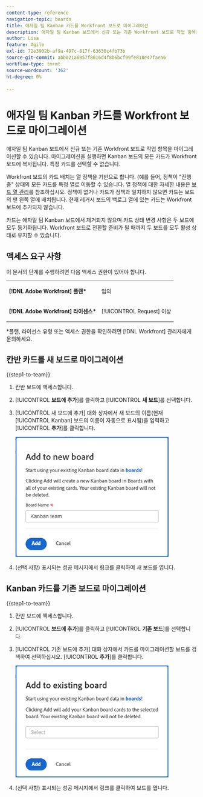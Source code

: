 ```yaml
---
content-type: reference
navigation-topic: boards
title: 애자일 팀 Kanban 카드를 Workfront 보드로 마이그레이션
description: 애자일 팀 Kanban 보드에서 신규 또는 기존 Workfront 보드로 작업 항목을 마이그레이션할 수 있습니다.
author: Lisa
feature: Agile
exl-id: 72e3902b-af9a-497c-817f-63630c4fb73b
source-git-commit: abb021a6857f8016d4f8b6bcf99fe818e47faea6
workflow-type: tm+mt
source-wordcount: '362'
ht-degree: 0%

---
```


# 애자일 팀 Kanban 카드를 Workfront 보드로 마이그레이션

애자일 팀 Kanban 보드에서 신규 또는 기존 Workfront 보드로 작업 항목을 마이그레이션할 수 있습니다. 마이그레이션을 실행하면 Kanban 보드의 모든 카드가 Workfront 보드에 복사됩니다. 특정 카드를 선택할 수 없습니다.

Workfront 보드의 카드 배치는 열 정책을 기반으로 합니다. (예를 들어, 정책이 &quot;진행 중&quot; 상태의 모든 카드를 특정 열로 이동할 수 있습니다. 열 정책에 대한 자세한 내용은 [보드 열 관리](/help/quicksilver/agile/get-started-with-boards/manage-board-columns.md)를 참조하십시오. 정책이 없거나 카드가 정책과 일치하지 않으면 카드는 보드의 맨 왼쪽 열에 배치됩니다. 현재 레거시 보드의 백로그 열에 있는 카드는 Workfront 보드에 추가되지 않습니다.

카드는 애자일 팀 Kanban 보드에서 제거되지 않으며 카드 상태 변경 사항은 두 보드에 모두 동기화됩니다. Workfront 보드로 전환할 준비가 될 때까지 두 보드를 모두 활성 상태로 유지할 수 있습니다.

## 액세스 요구 사항

이 문서의 단계를 수행하려면 다음 액세스 권한이 있어야 합니다.

<table style="table-layout:auto">
 <col>
 </col>
 <col>
 </col>
 <tbody>
  <tr>
   <td role="rowheader"><strong>[!DNL Adobe Workfront] 플랜*</strong></td>
   <td> <p>임의</p> </td>
  </tr>
  <tr>
   <td role="rowheader"><strong>[!DNL Adobe Workfront] 라이센스*</strong></td>
   <td> <p>[!UICONTROL Request] 이상</p> </td>
  </tr>
 </tbody>
</table>

&#42;플랜, 라이선스 유형 또는 액세스 권한을 확인하려면 [!DNL Workfront] 관리자에게 문의하세요.

## 칸반 카드를 새 보드로 마이그레이션

{{step1-to-team}}

1. 칸반 보드에 액세스합니다.
1. [!UICONTROL **보드에 추가**]&#x200B;를 클릭하고 [!UICONTROL **새 보드**]&#x200B;를 선택합니다.
1. [!UICONTROL 새 보드에 추가] 대화 상자에서 새 보드의 이름(현재 [!UICONTROL Kanban] 보드의 이름이 자동으로 표시됨)을 입력하고 [!UICONTROL **추가**]&#x200B;를 클릭합니다.

   ![새 보드에 칸반 카드 추가](assets/add-kanban-cards-to-new-board-dialog.png)

1. (선택 사항) 표시되는 성공 메시지에서 링크를 클릭하여 새 보드를 엽니다.

## Kanban 카드를 기존 보드로 마이그레이션

{{step1-to-team}}

1. 칸반 보드에 액세스합니다.
1. [!UICONTROL **보드에 추가**]&#x200B;를 클릭하고 [!UICONTROL **기존 보드**]&#x200B;를 선택합니다.
1. [!UICONTROL 기존 보드에 추가] 대화 상자에서 카드를 마이그레이션할 보드를 검색하여 선택하십시오. [!UICONTROL **추가**]&#x200B;를 클릭합니다.

   ![기존 보드에 칸반 카드 추가](assets/add-kanban-cards-to-existing-board-dialog.png)

1. (선택 사항) 표시되는 성공 메시지에서 링크를 클릭하여 보드를 엽니다.
